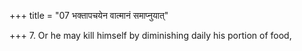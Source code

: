 +++
title = "07 भक्तापचयेन वात्मानं समाप्नुयात्"

+++
7. Or he may kill himself by diminishing daily his portion of food,
